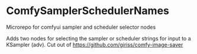 # ComfySamplerSchedulerNames
Microrepo for comfyui sampler and scheduler selector nodes

Adds two nodes for selecting the sampler or scheduler strings for input to a KSampler (adv). Cut out of https://github.com/giriss/comfy-image-saver
